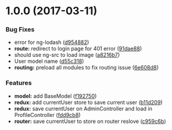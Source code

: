 <a name="1.0.0"></a>
# 1.0.0 (2017-03-11)


### Bug Fixes

* error for ng-lodash ([d954882](https://gitlab.imhere.com.tw/workget/workget-client/commit/d954882))
* **route:** redirect to login page for 401 error ([91dae88](https://gitlab.imhere.com.tw/workget/workget-client/commit/91dae88))
* should use ng-src to load image ([a8216b7](https://gitlab.imhere.com.tw/workget/workget-client/commit/a8216b7))
* User model name ([d55c318](https://gitlab.imhere.com.tw/workget/workget-client/commit/d55c318))
* **routing:** preload all modules to fix routing issue ([6e608d8](https://gitlab.imhere.com.tw/workget/workget-client/commit/6e608d8))


### Features

* **model:** add BaseModel ([f192750](https://gitlab.imhere.com.tw/workget/workget-client/commit/f192750))
* **redux:** add currentUser store to save current user ([b11d209](https://gitlab.imhere.com.tw/workget/workget-client/commit/b11d209))
* **redux:** save currentUser on AdminController and load in ProfileController ([fdd9cb8](https://gitlab.imhere.com.tw/workget/workget-client/commit/fdd9cb8))
* **router:** save currentUser to store on router reslove ([c959c6b](https://gitlab.imhere.com.tw/workget/workget-client/commit/c959c6b))



